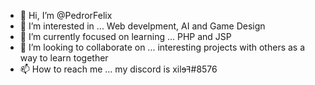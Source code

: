 - 👋 Hi, I’m @PedrorFelix
- 👀 I’m interested in ... Web develpment, AI and Game Design
- 🌱 I’m currently focused on learning ... PHP and JSP 
- 💞️ I’m looking to collaborate on ... interesting projects with others as a way to learn together
- 📫 How to reach me ... my discord is xilɘꟻ#8576



